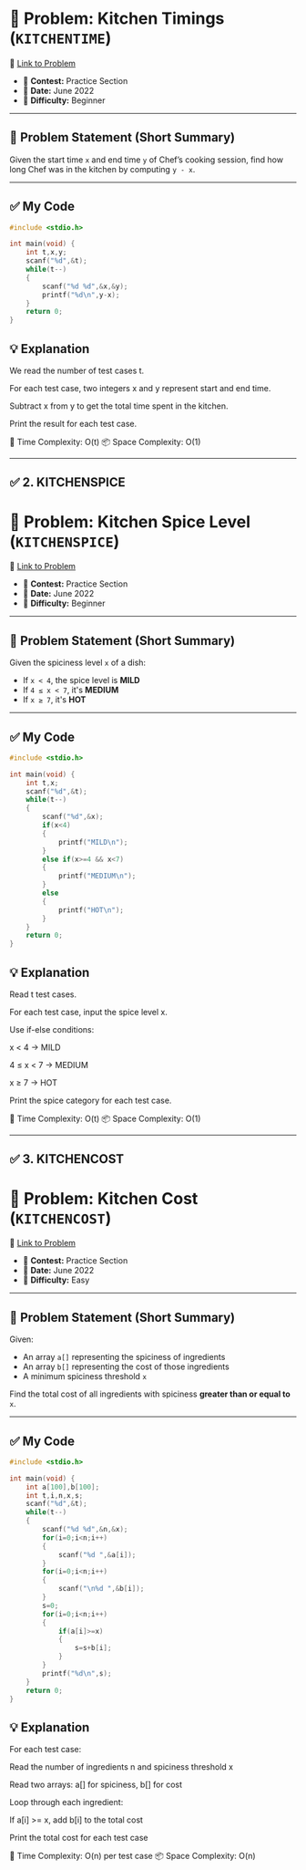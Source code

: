 # 🧩 Problem: Kitchen Timings (`KITCHENTIME`)
🔗 [Link to Problem](https://www.codechef.com/problems/KITCHENTIME)

- 📅 **Contest:** Practice Section  
- 📆 **Date:** June 2022  
- 🚩 **Difficulty:** Beginner

---

## 📝 Problem Statement (Short Summary)

Given the start time `x` and end time `y` of Chef’s cooking session, find how long Chef was in the kitchen by computing `y - x`.

---

## ✅ My Code

```c
#include <stdio.h>

int main(void) {
    int t,x,y;
    scanf("%d",&t);
    while(t--)
    {
        scanf("%d %d",&x,&y);
        printf("%d\n",y-x);
    }
    return 0;
}
```
## 💡 Explanation
We read the number of test cases t.

For each test case, two integers x and y represent start and end time.

Subtract x from y to get the total time spent in the kitchen.

Print the result for each test case.

🧠 Time Complexity: O(t)
📦 Space Complexity: O(1)


---

## ✅ 2. KITCHENSPICE 


# 🧩 Problem: Kitchen Spice Level (`KITCHENSPICE`)
🔗 [Link to Problem](https://www.codechef.com/problems/KITCHENSPICE)

- 📅 **Contest:** Practice Section  
- 📆 **Date:** June 2022  
- 🚩 **Difficulty:** Beginner

---

## 📝 Problem Statement (Short Summary)

Given the spiciness level `x` of a dish:
- If `x < 4`, the spice level is **MILD**
- If `4 ≤ x < 7`, it's **MEDIUM**
- If `x ≥ 7`, it's **HOT**

---

## ✅ My Code

```c
#include <stdio.h>

int main(void) {
    int t,x;
    scanf("%d",&t);
    while(t--)
    {
        scanf("%d",&x);
        if(x<4)
        {
            printf("MILD\n");
        }
        else if(x>=4 && x<7)
        {
            printf("MEDIUM\n");
        }
        else
        {
            printf("HOT\n");
        }
    }
    return 0;
}
```
## 💡 Explanation
Read t test cases.

For each test case, input the spice level x.

Use if-else conditions:

x < 4 → MILD

4 ≤ x < 7 → MEDIUM

x ≥ 7 → HOT

Print the spice category for each test case.

🧠 Time Complexity: O(t)
📦 Space Complexity: O(1)


---

## ✅ 3. KITCHENCOST 

# 🧩 Problem: Kitchen Cost (`KITCHENCOST`)
🔗 [Link to Problem](https://www.codechef.com/problems/KITCHENCOST)

- 📅 **Contest:** Practice Section  
- 📆 **Date:** June 2022  
- 🚩 **Difficulty:** Easy

---

## 📝 Problem Statement (Short Summary)

Given:
- An array `a[]` representing the spiciness of ingredients
- An array `b[]` representing the cost of those ingredients
- A minimum spiciness threshold `x`

Find the total cost of all ingredients with spiciness **greater than or equal to** `x`.

---

## ✅ My Code

```c
#include <stdio.h>

int main(void) {
    int a[100],b[100];
    int t,i,n,x,s;
    scanf("%d",&t);
    while(t--)
    {
        scanf("%d %d",&n,&x);
        for(i=0;i<n;i++)
        {
            scanf("%d ",&a[i]);
        }
        for(i=0;i<n;i++)
        {
            scanf("\n%d ",&b[i]);
        }
        s=0;
        for(i=0;i<n;i++)
        {
            if(a[i]>=x)
            {
                s=s+b[i];
            }
        }
        printf("%d\n",s);
    }
    return 0;
}
```
## 💡 Explanation
For each test case:

Read the number of ingredients n and spiciness threshold x

Read two arrays: a[] for spiciness, b[] for cost

Loop through each ingredient:

If a[i] >= x, add b[i] to the total cost

Print the total cost for each test case

🧠 Time Complexity: O(n) per test case
📦 Space Complexity: O(n)
